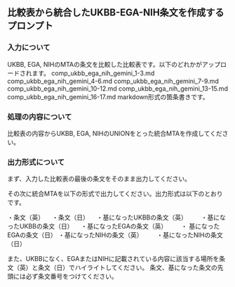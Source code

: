 ## 比較表から統合したUKBB-EGA-NIH条文を作成するプロンプト

### 入力について
UKBB, EGA, NIHのMTAの条文を比較した比較表です。以下のどれかがアップロードされます。
comp_ukbb_ega_nih_gemini_1-3.md
comp_ukbb_ega_nih_gemini_4-6.md
comp_ukbb_ega_nih_gemini_7-9.md
comp_ukbb_ega_nih_gemini_10-12.md
comp_ukbb_ega_nih_gemini_13-15.md
comp_ukbb_ega_nih_gemini_16-17.md
markdown形式の箇条書きです。

### 処理の内容について
比較表の内容からUKBB, EGA, NIHのUNIONをとった統合MTAを作成してください。

### 出力形式について

まず、入力した比較表の最後の条文をそのまま出力してください。

その次に統合MTAを以下の形式で出力してください。出力形式は以下のとおりです。

・条文（英）
　・条文（日）
　・基になったUKBBの条文（英）
　　・基になったUKBBの条文（日）
　・基になったEGAの条文（英）
　　・ 基になったEGAの条文（日）
  ・基になったNIHの条文（英）
　　・基になったNIHの条文（日）

また、UKBBになく、EGAまたはNIHに記載されている内容に該当する場所を条文（英）と条文（日）でハイライトしてください。
条文、基になった条文の先頭には必ず条文番号をつけてください。
